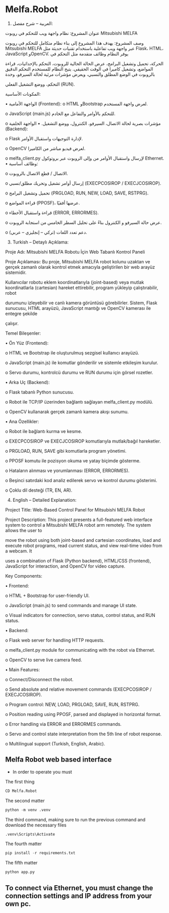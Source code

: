 # Melfa.Robot


1.	العربية – شرح مفصل:
   
عنوان المشروع: نظام واجهة ويب للتحكم في روبوت Mitsubishi MELFA

وصف المشروع: يهدف هذا المشروع إلى بناء نظام متكامل للتحكم في روبوت Mitsubishi MELFA عبر واجهة ويب تفاعلية باستخدام تقنيات حديثة مثل Flask، HTML، JavaScript وOpenCV. يوفر النظام وظائف متقدمة مثل التحكم في 

الحركة، تحميل وتشغيل البرامج، عرض الحالة الحالية للروبوت، التحكم بالإحداثيات، قراءة المواضع، وتشغيل كاميرا في الوقت الحقيقي. يتيح النظام للمستخدم التحكم الدقيق بالروبوت في الوضع المطلق والنسبي، ويعرض مؤشرات مرئية لحالة السيرفو، وحدة 

التحكم، ووضع التشغيل الفعلي (RUN).

المكونات الأساسية:

•	الواجهة الأمامية (Frontend):
o	HTML وBootstrap لعرض واجهة المستخدم.

o	JavaScript (main.js) للتحكم بالأوامر والتفاعل مع الخادم.


o	مؤشرات بصرية لحالة الاتصال، السيرفو، الكنترول، ووضع التشغيل.
•	الواجهة الخلفية (Backend):

o	Flask لإدارة التوجيهات واستقبال الأوامر.

o	OpenCV لعرض فيديو مباشر من الكاميرا.

o	melfa_client.py لإرسال واستقبال الأوامر من وإلى الروبوت عبر بروتوكول Ethernet.
•	وظائف أساسية:


o	الاتصال / قطع الاتصال بالروبوت.

o	إرسال أوامر تشغيل وتحريك مطلق/نسبي (EXECPCOSIROP / EXECJCOSIROP).

o	تحميل وتشغيل البرامج (PRGLOAD, RUN, NEW, LOAD, SAVE, RSTPRG).

o	قراءة المواضع (PPOSF)، عرضها أفقيًا.

o	قراءة واستقبال الأخطاء (ERROR, ERRORMES).

o	عرض حالة السيرفو و الكنترول بناءً على تحليل السطر الخامس من استجابة الروبوت.

o	دعم تعدد اللغات (تركي – إنجليزي – عربي).

3.	Turkish – Detaylı Açıklama:

Proje Adı: Mitsubishi MELFA Robotu İçin Web Tabanlı Kontrol Paneli

Proje Açıklaması: Bu proje, Mitsubishi MELFA robot kolunu uzaktan ve gerçek zamanlı olarak kontrol etmek amacıyla geliştirilen bir web arayüz sistemidir. 

Kullanıcılar robotu eklem koordinatlarıyla (joint-based) veya mutlak koordinatlarla (cartesian) hareket ettirebilir, program yükleyip çalıştırabilir, robot 

durumunu izleyebilir ve canlı kamera görüntüsü görebilirler. Sistem, Flask sunucusu, HTML arayüzü, JavaScript mantığı ve OpenCV kamerası ile entegre şekilde 

çalışır.

Temel Bileşenler:

•	Ön Yüz (Frontend):

o	HTML ve Bootstrap ile oluşturulmuş sezgisel kullanıcı arayüzü.

o	JavaScript (main.js) ile komutlar gönderilir ve sistemle etkileşim kurulur.

o	Servo durumu, kontrolcü durumu ve RUN durumu için görsel rozetler.

•	Arka Uç (Backend):

o	Flask tabanlı Python sunucusu.

o	Robot ile TCP/IP üzerinden bağlantı sağlayan melfa_client.py modülü.

o	OpenCV kullanarak gerçek zamanlı kamera akışı sunumu.

•	Ana Özellikler:

o	Robot ile bağlantı kurma ve kesme.

o	EXECPCOSIROP ve EXECJCOSIROP komutlarıyla mutlak/bağıl hareketler.

o	PRGLOAD, RUN, SAVE gibi komutlarla program yönetimi.

o	PPOSF komutu ile pozisyon okuma ve yatay biçimde gösterme.

o	Hataların alınması ve yorumlanması (ERROR, ERRORMES).

o	Beşinci satırdaki kod analiz edilerek servo ve kontrol durumu gösterimi.

o	Çoklu dil desteği (TR, EN, AR).

4.	English – Detailed Explanation:

Project Title: Web-Based Control Panel for Mitsubishi MELFA Robot

Project Description: This project presents a full-featured web interface system to control a Mitsubishi MELFA robot arm remotely. The system allows the user to 

move the robot using both joint-based and cartesian coordinates, load and execute robot programs, read current status, and view real-time video from a webcam. It 

uses a combination of Flask (Python backend), HTML/CSS (frontend), JavaScript for interaction, and OpenCV for video capture.

Key Components:

•	Frontend:

o	HTML + Bootstrap for user-friendly UI.

o	JavaScript (main.js) to send commands and manage UI state.

o	Visual indicators for connection, servo status, control status, and RUN status.

•	Backend:

o	Flask web server for handling HTTP requests.

o	melfa_client.py module for communicating with the robot via Ethernet.

o	OpenCV to serve live camera feed.

•	Main Features:

o	Connect/Disconnect the robot.

o	Send absolute and relative movement commands (EXECPCOSIROP / EXECJCOSIROP).

o	Program control: NEW, LOAD, PRGLOAD, SAVE, RUN, RSTPRG.

o	Position reading using PPOSF, parsed and displayed in horizontal format.

o	Error handling via ERROR and ERRORMES commands.

o	Servo and control state interpretation from the 5th line of robot response.

o	Multilingual support (Turkish, English, Arabic).



## Melfa Robot web based interface
- In order to operate you must


The first thing
```python
CD Melfa.Robot
```
The second matter
```python
python -m venv .venv
```
The third command, making sure to run the previous command and download the necessary files
```python
.venv\Scripts\Activate
```
The fourth matter
```python
pip install -r requirements.txt
```
The fifth matter
```python
python app.py
```

## To connect via Ethernet, you must change the connection settings and IP address from your own pc.

